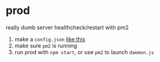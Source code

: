 # prod
really dumb server healthcheck/restart with pm2

1. make a `config.json` [like this](config.example.json)
1. make sure `pm2` is running
1. run prod with `npm start`, or use `pm2` to launch `daemon.js`
